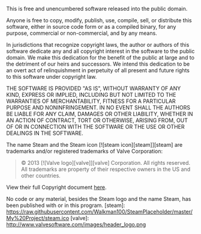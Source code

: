 This is free and unencumbered software released into the public domain.

Anyone is free to copy, modify, publish, use, compile, sell, or distribute this software, either in source code form or as a compiled binary, for any purpose, commercial or non-commercial, and by any means.

In jurisdictions that recognize copyright laws, the author or authors of this software dedicate any and all copyright interest in the software to the public domain. We make this dedication for the benefit of the public at large and to the detriment of our heirs and successors. We intend this dedication to be an overt act of relinquishment in perpetuity of all present and future rights to this software under copyright law.

THE SOFTWARE IS PROVIDED "AS IS", WITHOUT WARRANTY OF ANY KIND, EXPRESS OR IMPLIED, INCLUDING BUT NOT LIMITED TO THE WARRANTIES OF MERCHANTABILITY, FITNESS FOR A PARTICULAR PURPOSE AND NONINFRINGEMENT. IN NO EVENT SHALL THE AUTHORS BE LIABLE FOR ANY CLAIM, DAMAGES OR OTHER LIABILITY, WHETHER IN AN ACTION OF CONTRACT, TORT OR OTHERWISE, ARISING FROM, OUT OF OR IN CONNECTION WITH THE SOFTWARE OR THE USE OR OTHER DEALINGS IN THE SOFTWARE.

The name Steam and the Steam icon [![steam icon][steam]][steam] are trademarks and/or registered trademarks of Valve Corporation:

> © 2013 [![Valve logo][valve]][valve] Corporation. All rights reserved. All trademarks are property of their respective owners in the US and other countries.

View their full Copyright document [here](http://www.valvesoftware.com/legal.html).

No code or any material, besides the Steam logo and the name Steam, has been published with or in this program.
  [steam]: https://raw.githubusercontent.com/Walkman100/SteamPlaceholder/master/My%20Project/steam.ico
  [valve]: http://www.valvesoftware.com/images/header_logo.png
